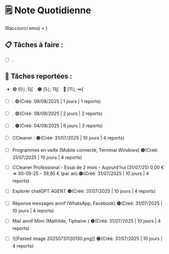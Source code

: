 # 🗒️ Note Quotidienne

(Raccourci emoji = )

## 📋 Tâches à faire :

- [ ] .


## 📌 Tâches reportées :

- 🟢 [0 j ; 5j[ 🟠 [5 j ; 11j[ 🔴 [11 j ; ∞[


- [ ] . 🟢(Créé: 09/08/2025 | 1 jours | 1 reports)
- [ ] . 🟢(Créé: 08/08/2025 | 2 jours | 2 reports)
- [ ] . 🟠(Créé: 04/08/2025 | 6 jours | 3 reports)
- [ ] CCleaner : 🟠(Créé: 31/07/2025 | 10 jours | 4 reports)
- [ ] Programmes en veille (Mobile connecté, Terminal Windows) 🟠(Créé: 31/07/2025 | 10 jours | 4 reports)
- [ ] CCleaner Professional - Essai de 2 mois - Aujourd'hui (31/07/25) 0,00 € => 30-09-25 - 39,95 € (par an) 🟠(Créé: 31/07/2025 | 10 jours | 4 reports)
- [ ] Explorer chatGPT AGENT 🟠(Créé: 31/07/2025 | 10 jours | 4 reports)
- [ ] Réponse messages annif (WhatsApp, Facebook) 🟠(Créé: 31/07/2025 | 10 jours | 4 reports)
- [ ] Mail annif Mimi (Mathilde, Tiphaine ) 🟠(Créé: 31/07/2025 | 10 jours | 4 reports)
- [ ] ![[Pasted image 20250731120130.png]] 🟠(Créé: 31/07/2025 | 10 jours | 4 reports)




